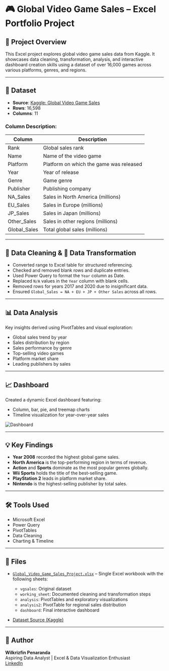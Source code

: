 # 🎮 Global Video Game Sales – Excel Portfolio Project

## 📌 Project Overview

This Excel project explores global video game sales data from Kaggle. It showcases data cleaning, transformation, analysis, and interactive dashboard creation skills using a dataset of over 16,000 games across various platforms, genres, and regions.

---

## 📂 Dataset

- **Source**: [Kaggle: Global Video Game Sales](https://www.kaggle.com/datasets/thedevastator/global-video-game-sales)
- **Rows**: 16,598  
- **Columns**: 11

### Column Description:
| Column       | Description                                     |
|--------------|-------------------------------------------------|
| Rank         | Global sales rank                               |
| Name         | Name of the video game                          |
| Platform     | Platform on which the game was released         |
| Year         | Year of release                                 |
| Genre        | Game genre                                      |
| Publisher    | Publishing company                              |
| NA_Sales     | Sales in North America (millions)               |
| EU_Sales     | Sales in Europe (millions)                      |
| JP_Sales     | Sales in Japan (millions)                       |
| Other_Sales  | Sales in other regions (millions)               |
| Global_Sales | Total global sales (millions)                   |

---

## 🧹 Data Cleaning & 🔁 Data Transformation

- Converted range to Excel table for structured referencing.
- Checked and removed blank rows and duplicate entries.
- Used Power Query to format the `Year` column as Date.
- Replaced `N/A` values in the `Year` column with blank cells.
- Removed rows for years 2017 and 2020 due to insignificant data.
- Ensured `Global_Sales = NA + EU + JP + Other Sales` across all rows.

---

## 📊 Data Analysis

Key insights derived using PivotTables and visual exploration:

- Global sales trend by year  
- Sales distribution by region  
- Sales performance by genre  
- Top-selling video games  
- Platform market share  
- Leading publishers by sales  

---

## 📈 Dashboard

Created a dynamic Excel dashboard featuring:

- Column, bar, pie, and treemap charts  
- Timeline visualization for year-over-year sales  

![Dashboard](https://github.com/user-attachments/assets/08ebf64e-b7b5-4474-93c0-5c8555123d8d)

---

## 💡 Key Findings

- **Year 2008** recorded the highest global game sales.  
- **North America** is the top-performing region in terms of revenue.  
- **Action** and **Sports** dominate as the most popular genres globally.  
- **Wii Sports** holds the title of the best-selling game.  
- **PlayStation 2** leads in platform market share.  
- **Nintendo** is the highest-selling publisher by total sales.

---

## 🛠 Tools Used

- Microsoft Excel  
- Power Query  
- PivotTables  
- Data Cleaning 
- Charting & Timeline

---

## 📎 Files

- [`Global_Video_Game_Sales_Project.xlsx`](./vgsales%20analysis.xlsx) – Single Excel workbook with the following sheets:
  - `vgsales`: Original dataset  
  - `working_sheet`: Documented cleaning and transformation steps  
  - `analysis`: PivotTables and exploratory visualizations  
  - `analysis2`: PivotTable for regional sales distribution  
  - `dashboard`: Final interactive dashboard  

- [Dataset Source (Kaggle)](https://www.kaggle.com/datasets/thedevastator/global-video-game-sales)

---

## 👤 Author

**Wilkrizfin Penaranda**  
Aspiring Data Analyst | Excel & Data Visualization Enthusiast  
[LinkedIn](https://www.linkedin.com/in/wilkrizfin-penaranda-90755197/)





